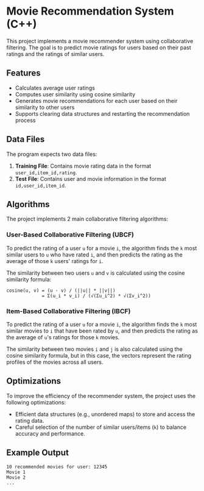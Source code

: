 # Movie Recommendation System (C++)

This project implements a movie recommender system using collaborative filtering. The goal is to predict movie ratings for users based on their past ratings and the ratings of similar users.


## Features
- Calculates average user ratings
- Computes user similarity using cosine similarity
- Generates movie recommendations for each user based on their similarity to other users
- Supports clearing data structures and restarting the recommendation process


## Data Files
The program expects two data files:
1. **Training File**: Contains movie rating data in the format `user_id,item_id,rating`.
2. **Test File**: Contains user and movie information in the format `id,user_id,item_id`.

## Algorithms
The project implements 2 main collaborative filtering algorithms:

### User-Based Collaborative Filtering (UBCF)
To predict the rating of a user `u` for a movie `i`, the algorithm finds the `k` most similar users to `u` who have rated `i`, and then predicts the rating as the average of those `k` users' ratings for `i`.

The similarity between two users `u` and `v` is calculated using the cosine similarity formula:

```
cosine(u, v) = (u · v) / (||u|| * ||v||)
             = Σ(u_i * v_i) / (√(Σu_i^2) * √(Σv_i^2))
```

### Item-Based Collaborative Filtering (IBCF)
To predict the rating of a user `u` for a movie `i`, the algorithm finds the `k` most similar movies to `i` that have been rated by `u`, and then predicts the rating as the average of `u`'s ratings for those `k` movies.

The similarity between two movies `i` and `j` is also calculated using the cosine similarity formula, but in this case, the vectors represent the rating profiles of the movies across all users.

## Optimizations
To improve the efficiency of the recommender system, the project uses the following optimizations:
- Efficient data structures (e.g., unordered maps) to store and access the rating data.
- Careful selection of the number of similar users/items (`k`) to balance accuracy and performance.

## Example Output

```
10 recommended movies for user: 12345
Movie 1
Movie 2
...
```



